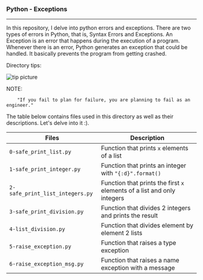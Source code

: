 ### Python - Exceptions

------

In this repository, I delve into python errors and exceptions. There are two types of errors in Python, that is, Syntax Errors and Exceptions. An Exception is an error that happens during the execution of a program. Whenever there is an error, Python generates an exception that could be handled. It basically prevents the program from getting crashed.

Directory tips:

![tip picture](https://imgs.search.brave.com/FCt1RDmbovB-wLtawaJWFJ8YCYkeVSiqUIYZCHytoKs/rs:fit:844:225:1/g:ce/aHR0cHM6Ly90c2U0/Lm1tLmJpbmcubmV0/L3RoP2lkPU9JUC5l/a0o1Y0JLN092dGlm/ZWF2cE5uN1RnSGFF/SyZwaWQ9QXBp)
 
NOTE: 

		"If you fail to plan for failure, you are planning to fail as an engineer."

The table below contains files used in this directory as well as their descriptions. Let's delve into it :).

| **Files** | **Description** |
| ------ | ------ |
| `0-safe_print_list.py` | Function that prints `x` elements of a list |
| `1-safe_print_integer.py` | Function that prints an integer with `"{:d}".format()` |
| `2-safe_print_list_integers.py` | Function that prints the first `x` elements of a list and only integers |
| `3-safe_print_division.py` | Function that divides 2 integers and prints the result |
| `4-list_division.py` | Function that divides element by element 2 lists |
| `5-raise_exception.py` | Function that raises a type exception |
| `6-raise_exception_msg.py` | Function that raises a name exception with a message |

